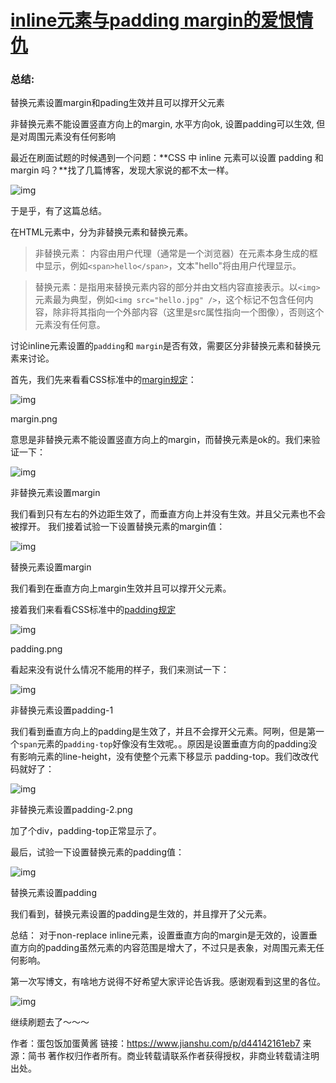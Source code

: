 # [inline元素与padding margin的爱恨情仇](https://www.jianshu.com/p/d44142161eb7)



### 总结:

替换元素设置margin和pading生效并且可以撑开父元素

非替换元素不能设置竖直方向上的margin, 水平方向ok, 设置padding可以生效, 但是对周围元素没有任何影响



最近在刷面试题的时候遇到一个问题：**CSS 中 inline 元素可以设置 padding 和 margin 吗？**找了几篇博客，发现大家说的都不太一样。

![img](https:////upload-images.jianshu.io/upload_images/1968368-0ee243446da866f4?imageMogr2/auto-orient/strip|imageView2/2/w/1066/format/webp)

于是乎，有了这篇总结。

在HTML元素中，分为非替换元素和替换元素。

> 非替换元素： 内容由用户代理（通常是一个浏览器）在元素本身生成的框中显示，例如`<span>hello</span>`，文本"hello"将由用户代理显示。

> 替换元素：是指用来替换元素内容的部分并由文档内容直接表示。以`<img>`元素最为典型，例如`<img src="hello.jpg" />`，这个标记不包含任何内容，除非将其指向一个外部内容（这里是src属性指向一个图像），否则这个元素没有任何意。

讨论inline元素设置的`padding`和 `margin`是否有效，需要区分非替换元素和替换元素来讨论。

首先，我们先来看看CSS标准中的[margin规定](https://link.jianshu.com?t=https%3A%2F%2Fwww.w3.org%2FTR%2FCSS2%2Fbox.html%23margin-properties)：

![img](https:////upload-images.jianshu.io/upload_images/1968368-7d28efa94b21bd3a.png?imageMogr2/auto-orient/strip|imageView2/2/w/1200/format/webp)

margin.png


 意思是非替换元素不能设置竖直方向上的margin，而替换元素是ok的。我们来验证一下：

![img](https:////upload-images.jianshu.io/upload_images/1968368-f9b6ce9e3140d49a.png?imageMogr2/auto-orient/strip|imageView2/2/w/1200/format/webp)

非替换元素设置margin


 我们看到只有左右的外边距生效了，而垂直方向上并没有生效。并且父元素也不会被撑开。
 我们接着试验一下设置替换元素的margin值：

![img](https:////upload-images.jianshu.io/upload_images/1968368-6cd9940ff79937da.png?imageMogr2/auto-orient/strip|imageView2/2/w/1200/format/webp)

替换元素设置margin


 我们看到在垂直方向上margin生效并且可以撑开父元素。



接着我们来看看CSS标准中的[padding规定](https://link.jianshu.com?t=https%3A%2F%2Fwww.w3.org%2FTR%2FCSS2%2Fbox.html%23padding-properties)

![img](https:////upload-images.jianshu.io/upload_images/1968368-c9cad150a0ccca83.png?imageMogr2/auto-orient/strip|imageView2/2/w/1200/format/webp)

padding.png


 看起来没有说什么情况不能用的样子，我们来测试一下：





![img](https:////upload-images.jianshu.io/upload_images/1968368-ce53f7cccbf132fe.png?imageMogr2/auto-orient/strip|imageView2/2/w/1200/format/webp)

非替换元素设置padding-1


 我们看到垂直方向上的padding是生效了，并且不会撑开父元素。阿咧，但是第一个`span`元素的`padding-top`好像没有生效呢。。原因是设置垂直方向的padding没有影响元素的line-height，没有使整个元素下移显示 padding-top。我们改改代码就好了：

![img](https:////upload-images.jianshu.io/upload_images/1968368-6786e946779ae847.png?imageMogr2/auto-orient/strip|imageView2/2/w/1200/format/webp)

非替换元素设置padding-2.png


 加了个div，padding-top正常显示了。



最后，试验一下设置替换元素的padding值：



![img](https:////upload-images.jianshu.io/upload_images/1968368-0d922c7eda35c6cc.png?imageMogr2/auto-orient/strip|imageView2/2/w/1200/format/webp)

替换元素设置padding



我们看到，替换元素设置的padding是生效的，并且撑开了父元素。

总结：
 对于non-replace inline元素，设置垂直方向的margin是无效的，设置垂直方向的padding虽然元素的内容范围是增大了，不过只是表象，对周围元素无任何影响。





第一次写博文，有啥地方说得不好希望大家评论告诉我。感谢观看到这里的各位。

![img](https:////upload-images.jianshu.io/upload_images/1968368-0a62a781153080be.png?imageMogr2/auto-orient/strip|imageView2/2/w/600/format/webp)



继续刷题去了～～～



作者：蛋包饭加蛋黄酱
链接：https://www.jianshu.com/p/d44142161eb7
来源：简书
著作权归作者所有。商业转载请联系作者获得授权，非商业转载请注明出处。